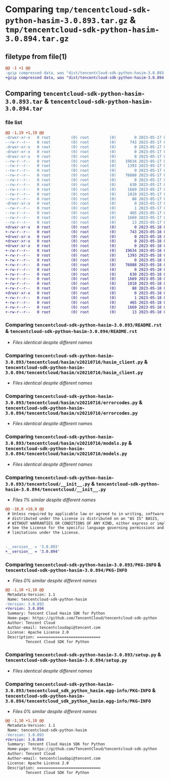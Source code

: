 # Comparing `tmp/tencentcloud-sdk-python-hasim-3.0.893.tar.gz` & `tmp/tencentcloud-sdk-python-hasim-3.0.894.tar.gz`

## filetype from file(1)

```diff
@@ -1 +1 @@
-gzip compressed data, was "dist/tencentcloud-sdk-python-hasim-3.0.893.tar", last modified: Wed May 17 03:32:37 2023, max compression
+gzip compressed data, was "dist/tencentcloud-sdk-python-hasim-3.0.894.tar", last modified: Thu May 18 00:27:27 2023, max compression
```

## Comparing `tencentcloud-sdk-python-hasim-3.0.893.tar` & `tencentcloud-sdk-python-hasim-3.0.894.tar`

### file list

```diff
@@ -1,19 +1,19 @@
-drwxr-xr-x   0 root         (0) root         (0)        0 2023-05-17 03:32:37.000000 tencentcloud-sdk-python-hasim-3.0.893/
--rw-r--r--   0 root         (0) root         (0)      743 2023-05-17 03:32:37.000000 tencentcloud-sdk-python-hasim-3.0.893/README.rst
-drwxr-xr-x   0 root         (0) root         (0)        0 2023-05-17 03:32:37.000000 tencentcloud-sdk-python-hasim-3.0.893/tencentcloud/
-drwxr-xr-x   0 root         (0) root         (0)        0 2023-05-17 03:32:37.000000 tencentcloud-sdk-python-hasim-3.0.893/tencentcloud/hasim/
-drwxr-xr-x   0 root         (0) root         (0)        0 2023-05-17 03:32:37.000000 tencentcloud-sdk-python-hasim-3.0.893/tencentcloud/hasim/v20210716/
--rw-r--r--   0 root         (0) root         (0)    19634 2023-05-17 03:32:37.000000 tencentcloud-sdk-python-hasim-3.0.893/tencentcloud/hasim/v20210716/hasim_client.py
--rw-r--r--   0 root         (0) root         (0)     1393 2023-05-17 03:32:37.000000 tencentcloud-sdk-python-hasim-3.0.893/tencentcloud/hasim/v20210716/errorcodes.py
--rw-r--r--   0 root         (0) root         (0)        0 2023-05-17 03:32:37.000000 tencentcloud-sdk-python-hasim-3.0.893/tencentcloud/hasim/v20210716/__init__.py
--rw-r--r--   0 root         (0) root         (0)    76088 2023-05-17 03:32:37.000000 tencentcloud-sdk-python-hasim-3.0.893/tencentcloud/hasim/v20210716/models.py
--rw-r--r--   0 root         (0) root         (0)        0 2023-05-17 03:32:37.000000 tencentcloud-sdk-python-hasim-3.0.893/tencentcloud/hasim/__init__.py
--rw-r--r--   0 root         (0) root         (0)      630 2023-05-17 03:32:37.000000 tencentcloud-sdk-python-hasim-3.0.893/tencentcloud/__init__.py
--rw-r--r--   0 root         (0) root         (0)     1669 2023-05-17 03:32:37.000000 tencentcloud-sdk-python-hasim-3.0.893/PKG-INFO
--rw-r--r--   0 root         (0) root         (0)     1010 2023-05-17 03:32:37.000000 tencentcloud-sdk-python-hasim-3.0.893/setup.py
--rw-r--r--   0 root         (0) root         (0)       88 2023-05-17 03:32:37.000000 tencentcloud-sdk-python-hasim-3.0.893/setup.cfg
-drwxr-xr-x   0 root         (0) root         (0)        0 2023-05-17 03:32:37.000000 tencentcloud-sdk-python-hasim-3.0.893/tencentcloud_sdk_python_hasim.egg-info/
--rw-r--r--   0 root         (0) root         (0)        1 2023-05-17 03:32:37.000000 tencentcloud-sdk-python-hasim-3.0.893/tencentcloud_sdk_python_hasim.egg-info/dependency_links.txt
--rw-r--r--   0 root         (0) root         (0)      465 2023-05-17 03:32:37.000000 tencentcloud-sdk-python-hasim-3.0.893/tencentcloud_sdk_python_hasim.egg-info/SOURCES.txt
--rw-r--r--   0 root         (0) root         (0)     1669 2023-05-17 03:32:37.000000 tencentcloud-sdk-python-hasim-3.0.893/tencentcloud_sdk_python_hasim.egg-info/PKG-INFO
--rw-r--r--   0 root         (0) root         (0)       13 2023-05-17 03:32:37.000000 tencentcloud-sdk-python-hasim-3.0.893/tencentcloud_sdk_python_hasim.egg-info/top_level.txt
+drwxr-xr-x   0 root         (0) root         (0)        0 2023-05-18 00:27:27.000000 tencentcloud-sdk-python-hasim-3.0.894/
+-rw-r--r--   0 root         (0) root         (0)      743 2023-05-18 00:27:27.000000 tencentcloud-sdk-python-hasim-3.0.894/README.rst
+drwxr-xr-x   0 root         (0) root         (0)        0 2023-05-18 00:27:27.000000 tencentcloud-sdk-python-hasim-3.0.894/tencentcloud/
+drwxr-xr-x   0 root         (0) root         (0)        0 2023-05-18 00:27:27.000000 tencentcloud-sdk-python-hasim-3.0.894/tencentcloud/hasim/
+drwxr-xr-x   0 root         (0) root         (0)        0 2023-05-18 00:27:27.000000 tencentcloud-sdk-python-hasim-3.0.894/tencentcloud/hasim/v20210716/
+-rw-r--r--   0 root         (0) root         (0)    19634 2023-05-18 00:27:27.000000 tencentcloud-sdk-python-hasim-3.0.894/tencentcloud/hasim/v20210716/hasim_client.py
+-rw-r--r--   0 root         (0) root         (0)     1393 2023-05-18 00:27:27.000000 tencentcloud-sdk-python-hasim-3.0.894/tencentcloud/hasim/v20210716/errorcodes.py
+-rw-r--r--   0 root         (0) root         (0)        0 2023-05-18 00:27:27.000000 tencentcloud-sdk-python-hasim-3.0.894/tencentcloud/hasim/v20210716/__init__.py
+-rw-r--r--   0 root         (0) root         (0)    76088 2023-05-18 00:27:27.000000 tencentcloud-sdk-python-hasim-3.0.894/tencentcloud/hasim/v20210716/models.py
+-rw-r--r--   0 root         (0) root         (0)        0 2023-05-18 00:27:27.000000 tencentcloud-sdk-python-hasim-3.0.894/tencentcloud/hasim/__init__.py
+-rw-r--r--   0 root         (0) root         (0)      630 2023-05-18 00:27:27.000000 tencentcloud-sdk-python-hasim-3.0.894/tencentcloud/__init__.py
+-rw-r--r--   0 root         (0) root         (0)     1669 2023-05-18 00:27:27.000000 tencentcloud-sdk-python-hasim-3.0.894/PKG-INFO
+-rw-r--r--   0 root         (0) root         (0)     1010 2023-05-18 00:27:27.000000 tencentcloud-sdk-python-hasim-3.0.894/setup.py
+-rw-r--r--   0 root         (0) root         (0)       88 2023-05-18 00:27:27.000000 tencentcloud-sdk-python-hasim-3.0.894/setup.cfg
+drwxr-xr-x   0 root         (0) root         (0)        0 2023-05-18 00:27:27.000000 tencentcloud-sdk-python-hasim-3.0.894/tencentcloud_sdk_python_hasim.egg-info/
+-rw-r--r--   0 root         (0) root         (0)        1 2023-05-18 00:27:27.000000 tencentcloud-sdk-python-hasim-3.0.894/tencentcloud_sdk_python_hasim.egg-info/dependency_links.txt
+-rw-r--r--   0 root         (0) root         (0)      465 2023-05-18 00:27:27.000000 tencentcloud-sdk-python-hasim-3.0.894/tencentcloud_sdk_python_hasim.egg-info/SOURCES.txt
+-rw-r--r--   0 root         (0) root         (0)     1669 2023-05-18 00:27:27.000000 tencentcloud-sdk-python-hasim-3.0.894/tencentcloud_sdk_python_hasim.egg-info/PKG-INFO
+-rw-r--r--   0 root         (0) root         (0)       13 2023-05-18 00:27:27.000000 tencentcloud-sdk-python-hasim-3.0.894/tencentcloud_sdk_python_hasim.egg-info/top_level.txt
```

### Comparing `tencentcloud-sdk-python-hasim-3.0.893/README.rst` & `tencentcloud-sdk-python-hasim-3.0.894/README.rst`

 * *Files identical despite different names*

### Comparing `tencentcloud-sdk-python-hasim-3.0.893/tencentcloud/hasim/v20210716/hasim_client.py` & `tencentcloud-sdk-python-hasim-3.0.894/tencentcloud/hasim/v20210716/hasim_client.py`

 * *Files identical despite different names*

### Comparing `tencentcloud-sdk-python-hasim-3.0.893/tencentcloud/hasim/v20210716/errorcodes.py` & `tencentcloud-sdk-python-hasim-3.0.894/tencentcloud/hasim/v20210716/errorcodes.py`

 * *Files identical despite different names*

### Comparing `tencentcloud-sdk-python-hasim-3.0.893/tencentcloud/hasim/v20210716/models.py` & `tencentcloud-sdk-python-hasim-3.0.894/tencentcloud/hasim/v20210716/models.py`

 * *Files identical despite different names*

### Comparing `tencentcloud-sdk-python-hasim-3.0.893/tencentcloud/__init__.py` & `tencentcloud-sdk-python-hasim-3.0.894/tencentcloud/__init__.py`

 * *Files 1% similar despite different names*

```diff
@@ -10,8 +10,8 @@
 # Unless required by applicable law or agreed to in writing, software
 # distributed under the License is distributed on an "AS IS" BASIS,
 # WITHOUT WARRANTIES OR CONDITIONS OF ANY KIND, either express or implied.
 # See the License for the specific language governing permissions and
 # limitations under the License.
 
 
-__version__ = '3.0.893'
+__version__ = '3.0.894'
```

### Comparing `tencentcloud-sdk-python-hasim-3.0.893/PKG-INFO` & `tencentcloud-sdk-python-hasim-3.0.894/PKG-INFO`

 * *Files 0% similar despite different names*

```diff
@@ -1,10 +1,10 @@
 Metadata-Version: 1.1
 Name: tencentcloud-sdk-python-hasim
-Version: 3.0.893
+Version: 3.0.894
 Summary: Tencent Cloud Hasim SDK for Python
 Home-page: https://github.com/TencentCloud/tencentcloud-sdk-python
 Author: Tencent Cloud
 Author-email: tencentcloudapi@tencent.com
 License: Apache License 2.0
 Description: ============================
         Tencent Cloud SDK for Python
```

### Comparing `tencentcloud-sdk-python-hasim-3.0.893/setup.py` & `tencentcloud-sdk-python-hasim-3.0.894/setup.py`

 * *Files identical despite different names*

### Comparing `tencentcloud-sdk-python-hasim-3.0.893/tencentcloud_sdk_python_hasim.egg-info/PKG-INFO` & `tencentcloud-sdk-python-hasim-3.0.894/tencentcloud_sdk_python_hasim.egg-info/PKG-INFO`

 * *Files 0% similar despite different names*

```diff
@@ -1,10 +1,10 @@
 Metadata-Version: 1.1
 Name: tencentcloud-sdk-python-hasim
-Version: 3.0.893
+Version: 3.0.894
 Summary: Tencent Cloud Hasim SDK for Python
 Home-page: https://github.com/TencentCloud/tencentcloud-sdk-python
 Author: Tencent Cloud
 Author-email: tencentcloudapi@tencent.com
 License: Apache License 2.0
 Description: ============================
         Tencent Cloud SDK for Python
```

